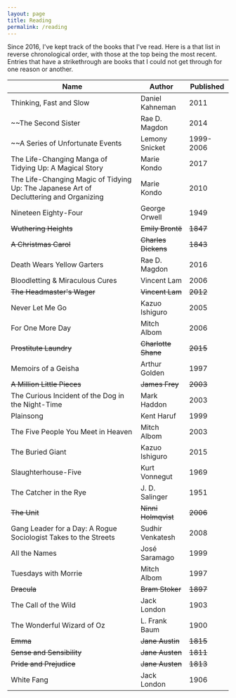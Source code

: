 ```yaml
---
layout: page
title: Reading
permalink: /reading
---
```


Since 2016, I've kept track of the books that I've read. Here is a that list in reverse chronological order, with those at the top being the most recent. Entries that have a strikethrough are books that I could not get through for one reason or another.

| Name                                                                                   | Author              | Published |
|----------------------------------------------------------------------------------------|---------------------|-----------|
| Thinking, Fast and Slow                                                                | Daniel Kahneman     | 2011      |
| ~~The Second Sister                                                                    | Rae D. Magdon       | 2014      |
| ~~A Series of Unfortunate Events                                                       | Lemony Snicket      | 1999-2006 |
| The Life-Changing Manga of Tidying Up: A Magical Story                                 | Marie Kondo         | 2017      |
| The Life-Changing Magic of Tidying Up: The Japanese Art of Decluttering and Organizing | Marie Kondo         | 2010      |
| Nineteen Eighty-Four                                                                   | George Orwell       | 1949      |
| ~~Wuthering Heights~~                                                                  | ~~Emily Brontë~~    | ~~1847~~  |
| ~~A Christmas Carol~~                                                                  | ~~Charles Dickens~~ | ~~1843~~  |
| Death Wears Yellow Garters                                                             | Rae D. Magdon       | 2016      |
| Bloodletting & Miraculous Cures                                                        | Vincent Lam         | 2006      |
| ~~The Headmaster's Wager~~                                                             | ~~Vincent Lam~~     | ~~2012~~  |
| Never Let Me Go                                                                        | Kazuo Ishiguro      | 2005      |
| For One More Day                                                                       | Mitch Albom         | 2006      |
| ~~Prostitute Laundry~~                                                                 | ~~Charlotte Shane~~ | ~~2015~~  |
| Memoirs of a Geisha                                                                    | Arthur Golden       | 1997      |
| ~~A Million Little Pieces~~                                                            | ~~James Frey~~      | ~~2003~~  |
| The Curious Incident of the Dog in the Night-Time                                      | Mark Haddon         | 2003      |
| Plainsong                                                                              | Kent Haruf          | 1999      |
| The Five People You Meet in Heaven                                                     | Mitch Albom         | 2003      |
| The Buried Giant                                                                       | Kazuo Ishiguro      | 2015      |
| Slaughterhouse-Five                                                                    | Kurt Vonnegut       | 1969      |
| The Catcher in the Rye                                                                 | J. D. Salinger      | 1951      |
| ~~The Unit~~                                                                           | ~~Ninni Holmqvist~~ | ~~2006~~  |
| Gang Leader for a Day: A Rogue Sociologist Takes to the Streets                        | Sudhir Venkatesh    | 2008      |
| All the Names                                                                          | José Saramago       | 1999      |
| Tuesdays with Morrie                                                                   | Mitch Albom         | 1997      |
| ~~Dracula~~                                                                            | ~~Bram Stoker~~     | ~~1897~~  |
| The Call of the Wild                                                                   | Jack London         | 1903      |
| The Wonderful Wizard of Oz                                                             | L. Frank Baum       | 1900      |
| ~~Emma~~                                                                               | ~~Jane Austin~~     | ~~1815~~  |
| ~~Sense and Sensibility~~                                                              | ~~Jane Austen~~     | ~~1811~~  |
| ~~Pride and Prejudice~~                                                                | ~~Jane Austen~~     | ~~1813~~  |
| White Fang                                                                             | Jack London         | 1906      |
